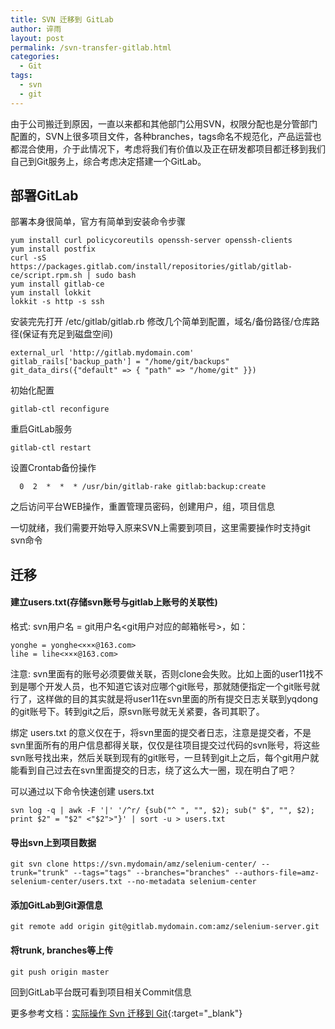 ```yaml
---
title: SVN 迁移到 GitLab
author: 谇雨
layout: post
permalink: /svn-transfer-gitlab.html
categories:
  - Git
tags:
  - svn
  - git
---
```


由于公司搬迁到原因，一直以来都和其他部门公用SVN，权限分配也是分管部门配置的，SVN上很多项目文件，各种branches，tags命名不规范化，产品运营也都混合使用，介于此情况下，考虑将我们有价值以及正在研发都项目都迁移到我们自己到Git服务上，综合考虑决定搭建一个GitLab。

## 部署GitLab

部署本身很简单，官方有简单到安装命令步骤

    yum install curl policycoreutils openssh-server openssh-clients
    yum install postfix
    curl -sS https://packages.gitlab.com/install/repositories/gitlab/gitlab-ce/script.rpm.sh | sudo bash
    yum install gitlab-ce
    yum install lokkit
    lokkit -s http -s ssh

安装完先打开 /etc/gitlab/gitlab.rb 修改几个简单到配置，域名/备份路径/仓库路径(保证有充足到磁盘空间)

    external_url 'http://gitlab.mydomain.com'
    gitlab_rails['backup_path'] = "/home/git/backups"
    git_data_dirs({"default" => { "path" => "/home/git" }})

初始化配置

    gitlab-ctl reconfigure

重启GitLab服务

    gitlab-ctl restart

设置Crontab备份操作

      0  2  *  *  * /usr/bin/gitlab-rake gitlab:backup:create

之后访问平台WEB操作，重置管理员密码，创建用户，组，项目信息

一切就绪，我们需要开始导入原来SVN上需要到项目，这里需要操作时支持git svn命令

## 迁移

#### 建立users.txt(存储svn账号与gitlab上账号的关联性)   
格式: svn用户名 = git用户名<git用户对应的邮箱帐号>，如：

    yonghe = yonghe<×××@163.com>  
    lihe = lihe<×××@163.com>  

注意: svn里面有的账号必须要做关联，否则clone会失败。比如上面的user11找不到是哪个开发人员，也不知道它该对应哪个git账号，那就随便指定一个git账号就行了，这样做的目的其实就是将user11在svn里面的所有提交日志关联到yqdong的git账号下。转到git之后，原svn账号就无关紧要，各司其职了。
 
绑定 users.txt 的意义仅在于，将svn里面的提交者日志，注意是提交者，不是svn里面所有的用户信息都得关联，仅仅是往项目提交过代码的svn账号，将这些svn账号找出来，然后关联到现有的git账号，一旦转到git上之后，每个git用户就能看到自己过去在svn里面提交的日志，绕了这么大一圈，现在明白了吧？

可以通过以下命令快速创建 users.txt

    svn log -q | awk -F '|' '/^r/ {sub("^ ", "", $2); sub(" $", "", $2); print $2" = "$2" <"$2">"}' | sort -u > users.txt

#### 导出svn上到项目数据

    git svn clone https://svn.mydomain/amz/selenium-center/ --trunk="trunk" --tags="tags" --branches="branches" --authors-file=amz-selenium-center/users.txt --no-metadata selenium-center

#### 添加GitLab到Git源信息

    git remote add origin git@gitlab.mydomain.com:amz/selenium-server.git

#### 将trunk, branches等上传

    git push origin master

回到GitLab平台既可看到项目相关Commit信息

更多参考文档：[实际操作 Svn 迁移到 Git](https://segmentfault.com/a/1190000007039598){:target="_blank"}
